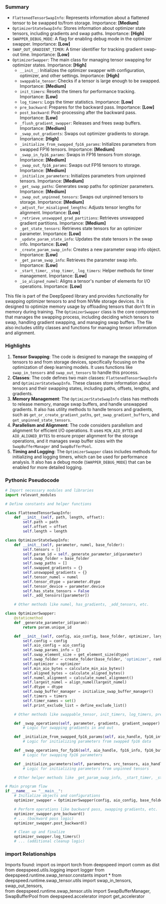 

### Summary



* `FlattenedTensorSwapInfo`: Represents information about a flattened tensor to be swapped to/from storage. Importance: **[Medium]**
* `OptimizerStateSwapInfo`: Stores information about optimizer state tensors, including gradients and swap paths. Importance: **[High]**
* `SWAPPER_DEBUG_MODE`: A flag for enabling debug mode in the optimizer swapper. Importance: **[Low]**
* `SWAP_OUT_GRADIENT_TIMER`: A timer identifier for tracking gradient swap-out time. Importance: **[Low]**
* `OptimizerSwapper`: The main class for managing tensor swapping for optimizer states. Importance: **[High]**  
  - `__init__`: Initializes the optimizer swapper with configuration, optimizer, and other settings. Importance: **[High]**
  - `swappable_tensor`: Checks if a tensor is large enough to be swapped. Importance: **[Medium]**
  - `init_timers`: Resets the timers for performance tracking. Importance: **[Low]**
  - `log_timers`: Logs the timer statistics. Importance: **[Low]**
  - `pre_backward`: Prepares for the backward pass. Importance: **[Low]**
  - `post_backward`: Post-processing after the backward pass. Importance: **[Low]**
  - `_flush_gradient_swapper`: Releases and frees swap buffers. Importance: **[Medium]**
  - `_swap_out_gradients`: Swaps out optimizer gradients to storage. Importance: **[High]**
  - `_initialize_from_swapped_fp16_params`: Initializes parameters from swapped FP16 tensors. Importance: **[Medium]**
  - `_swap_in_fp16_params`: Swaps in FP16 tensors from storage. Importance: **[Medium]**
  - `_swap_out_fp16_params`: Swaps out FP16 tensors to storage. Importance: **[Medium]**
  - `_initialize_parameters`: Initializes parameters from unpinned tensors. Importance: **[Medium]**
  - `_get_swap_paths`: Generates swap paths for optimizer parameters. Importance: **[Medium]**
  - `_swap_out_unpinned_tensors`: Swaps out unpinned tensors to storage. Importance: **[Medium]**
  - `_adjust_for_misaligned_lengths`: Adjusts tensor lengths for alignment. Importance: **[Low]**
  - `_retrieve_unswapped_grad_partitions`: Retrieves unswapped gradient partitions. Importance: **[Medium]**
  - `_get_state_tensors`: Retrieves state tensors for an optimizer parameter. Importance: **[Low]**
  - `_update_param_state_info`: Updates the state tensors in the swap info. Importance: **[Low]**
  - `_create_param_swap_info`: Creates a new parameter swap info object. Importance: **[Low]**
  - `_get_param_swap_info`: Retrieves the parameter swap info. Importance: **[Low]**
  - `_start_timer`, `_stop_timer`, `_log_timers`: Helper methods for timer management. Importance: **[Low]**
  - `_io_aligned_numel`: Aligns a tensor's number of elements for I/O operations. Importance: **[Low]**

This file is part of the DeepSpeed library and provides functionality for swapping optimizer tensors to and from NVMe storage devices. It is designed to optimize memory usage by offloading tensors that don't fit in memory during training. The `OptimizerSwapper` class is the core component that manages the swapping process, including deciding which tensors to swap, handling gradient swapping, and managing swap buffers. The file also includes utility classes and functions for managing tensor information and alignment.

### Highlights



1. **Tensor Swapping**: The code is designed to manage the swapping of tensors to and from storage devices, specifically focusing on the optimization of deep learning models. It uses functions like `swap_in_tensors` and `swap_out_tensors` to handle this process.
2. **Classes**: The code defines two main classes: `FlattenedTensorSwapInfo` and `OptimizerStateSwapInfo`. These classes store information about tensors and their swapping states, including paths, offsets, lengths, and gradients.
3. **Memory Management**: The `OptimizerStateSwapInfo` class has methods to release memory, manage swap buffers, and handle unswapped gradients. It also has utility methods to handle tensors and gradients, such as `get_or_create_gradient_paths`, `get_swap_gradient_buffers`, and `get_unpinned_state_tensors`.
4. **Parallelism and Alignment**: The code considers parallelism and alignment for efficient I/O operations. It uses `MIN_AIO_BYTES` and `AIO_ALIGNED_BYTES` to ensure proper alignment for the storage operations, and it manages swap buffer sizes with the `SwapBufferManager` and `SwapBufferPool`.
5. **Timing and Logging**: The `OptimizerSwapper` class includes methods for initializing and logging timers, which can be used for performance analysis. It also has a debug mode (`SWAPPER_DEBUG_MODE`) that can be enabled for more detailed logging.

### Pythonic Pseudocode

```python
# Import necessary modules and libraries
import relevant_modules

# Define constants and helper functions

class FlattenedTensorSwapInfo:
    def __init__(self, path, length, offset):
        self.path = path
        self.offset = offset
        self.length = length

class OptimizerStateSwapInfo:
    def __init__(self, parameter, numel, base_folder):
        self.tensors = []
        self.param_id = self._generate_parameter_id(parameter)
        self.swap_folder = base_folder
        self.swap_paths = []
        self.swapped_gradients = {}
        self.unswapped_gradients = {}
        self.tensor_numel = numel
        self.tensor_dtype = parameter.dtype
        self.tensor_device = parameter.device
        self.has_state_tensors = False
        self._add_tensors([parameter])

    # Other methods like numel, has_gradients, _add_tensors, etc.

class OptimizerSwapper:
    @staticmethod
    def _generate_parameter_id(param):
        return param.unique_id

    def __init__(self, config, aio_config, base_folder, optimizer, largest_numel, device, dtype, timers):
        self.config = config
        self.aio_config = aio_config
        self.swap_params_info = {}
        self.swap_element_size = get_element_size(dtype)
        self.swap_folder = create_folder(base_folder, 'optimizer', rank)
        self.optimizer = optimizer
        self.min_aio_bytes = calculate_min_aio_bytes()
        self.aligned_bytes = calculate_aligned_bytes()
        self.numel_alignment = calculate_numel_alignment()
        self.largest_numel = align_numel(largest_numel)
        self.dtype = dtype
        self.swap_buffer_manager = initialize_swap_buffer_manager()
        self.timers = timers
        self.timer_names = set()
        self.print_exclude_list = define_exclude_list()

    # Other methods like swappable_tensor, init_timers, log_timers, pre_backward, post_backward, etc.

    def _swap_operations(self, parameter, gradients, gradient_swapper):
        # Logic for swapping gradients in and out

    def _initialize_from_swapped_fp16_params(self, aio_handle, fp16_info, fp16_buffers, fp32_params):
        # Logic for initializing parameters from swapped fp16 data

    def _swap_operations_for_fp16(self, aio_handle, fp16_info, fp16_buffers, fp32_buffers):
        # Logic for swapping fp16 parameters

    def _initialize_parameters(self, parameters, src_tensors, aio_handle):
        # Logic for initializing parameters from unpinned tensors

    # Other helper methods like _get_param_swap_info, _start_timer, _stop_timer, etc.

# Main program flow
if __name__ == "__main__":
    # Initialize objects and configurations
    optimizer_swapper = OptimizerSwapper(config, aio_config, base_folder, optimizer, largest_numel, device, dtype, timers)

    # Perform operations like backward pass, swapping gradients, etc.
    optimizer_swapper.pre_backward()
    # ... (backward pass logic)
    optimizer_swapper.post_backward()

    # Clean up and finalize
    optimizer_swapper.log_timers()
    # ... (additional cleanup logic)
```


### import Relationships

Imports found:
import os
import torch
from deepspeed import comm as dist
from deepspeed.utils.logging import logger
from deepspeed.runtime.swap_tensor.constants import *
from deepspeed.runtime.swap_tensor.utils import swap_in_tensors, swap_out_tensors, \
from deepspeed.runtime.swap_tensor.utils import SwapBufferManager, SwapBufferPool
from deepspeed.accelerator import get_accelerator